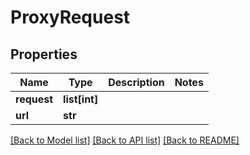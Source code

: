 # ProxyRequest

## Properties
Name | Type | Description | Notes
------------ | ------------- | ------------- | -------------
**request** | **list[int]** |  | 
**url** | **str** |  | 

[[Back to Model list]](../README.md#documentation-for-models) [[Back to API list]](../README.md#documentation-for-api-endpoints) [[Back to README]](../README.md)

